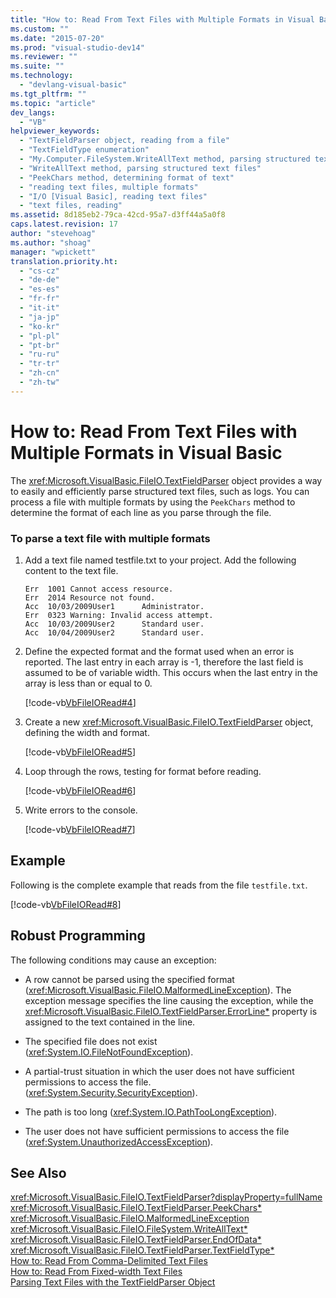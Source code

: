 ```yaml
---
title: "How to: Read From Text Files with Multiple Formats in Visual Basic | Microsoft Docs"
ms.custom: ""
ms.date: "2015-07-20"
ms.prod: "visual-studio-dev14"
ms.reviewer: ""
ms.suite: ""
ms.technology: 
  - "devlang-visual-basic"
ms.tgt_pltfrm: ""
ms.topic: "article"
dev_langs: 
  - "VB"
helpviewer_keywords: 
  - "TextFieldParser object, reading from a file"
  - "TextFieldType enumeration"
  - "My.Computer.FileSystem.WriteAllText method, parsing structured text files"
  - "WriteAllText method, parsing structured text files"
  - "PeekChars method, determining format of text"
  - "reading text files, multiple formats"
  - "I/O [Visual Basic], reading text files"
  - "text files, reading"
ms.assetid: 8d185eb2-79ca-42cd-95a7-d3ff44a5a0f8
caps.latest.revision: 17
author: "stevehoag"
ms.author: "shoag"
manager: "wpickett"
translation.priority.ht: 
  - "cs-cz"
  - "de-de"
  - "es-es"
  - "fr-fr"
  - "it-it"
  - "ja-jp"
  - "ko-kr"
  - "pl-pl"
  - "pt-br"
  - "ru-ru"
  - "tr-tr"
  - "zh-cn"
  - "zh-tw"
---
```

# How to: Read From Text Files with Multiple Formats in Visual Basic
The <xref:Microsoft.VisualBasic.FileIO.TextFieldParser> object provides a way to easily and efficiently parse structured text files, such as logs. You can process a file with multiple formats by using the `PeekChars` method to determine the format of each line as you parse through the file.  
  
### To parse a text file with multiple formats  
  
1.  Add a text file named testfile.txt to your project. Add the following content to the text file.  
  
    ```  
    Err  1001 Cannot access resource.  
    Err  2014 Resource not found.  
    Acc  10/03/2009User1      Administrator.  
    Err  0323 Warning: Invalid access attempt.  
    Acc  10/03/2009User2      Standard user.  
    Acc  10/04/2009User2      Standard user.  
    ```  
  
2.  Define the expected format and the format used when an error is reported. The last entry in each array is -1, therefore the last field is assumed to be of variable width. This occurs when the last entry in the array is less than or equal to 0.  
  
     [!code-vb[VbFileIORead#4](../../../../visual-basic/developing-apps/programming/drives-directories-files/codesnippet/VisualBasic/how-to-read-from-text-files-with-multiple-formats_1.vb)]  
  
3.  Create a new <xref:Microsoft.VisualBasic.FileIO.TextFieldParser> object, defining the width and format.  
  
     [!code-vb[VbFileIORead#5](../../../../visual-basic/developing-apps/programming/drives-directories-files/codesnippet/VisualBasic/how-to-read-from-text-files-with-multiple-formats_2.vb)]  
  
4.  Loop through the rows, testing for format before reading.  
  
     [!code-vb[VbFileIORead#6](../../../../visual-basic/developing-apps/programming/drives-directories-files/codesnippet/VisualBasic/how-to-read-from-text-files-with-multiple-formats_3.vb)]  
  
5.  Write errors to the console.  
  
     [!code-vb[VbFileIORead#7](../../../../visual-basic/developing-apps/programming/drives-directories-files/codesnippet/VisualBasic/how-to-read-from-text-files-with-multiple-formats_4.vb)]  
  
## Example  
 Following is the complete example that reads from the file `testfile.txt`.  
  
 [!code-vb[VbFileIORead#8](../../../../visual-basic/developing-apps/programming/drives-directories-files/codesnippet/VisualBasic/how-to-read-from-text-files-with-multiple-formats_5.vb)]  
  
## Robust Programming  
 The following conditions may cause an exception:  
  
-   A row cannot be parsed using the specified format (<xref:Microsoft.VisualBasic.FileIO.MalformedLineException>). The exception message specifies the line causing the exception, while the <xref:Microsoft.VisualBasic.FileIO.TextFieldParser.ErrorLine*> property is assigned to the text contained in the line.  
  
-   The specified file does not exist (<xref:System.IO.FileNotFoundException>).  
  
-   A partial-trust situation in which the user does not have sufficient permissions to access the file. (<xref:System.Security.SecurityException>).  
  
-   The path is too long (<xref:System.IO.PathTooLongException>).  
  
-   The user does not have sufficient permissions to access the file (<xref:System.UnauthorizedAccessException>).  
  
## See Also  
 <xref:Microsoft.VisualBasic.FileIO.TextFieldParser?displayProperty=fullName>   
 <xref:Microsoft.VisualBasic.FileIO.TextFieldParser.PeekChars*>   
 <xref:Microsoft.VisualBasic.FileIO.MalformedLineException>   
 <xref:Microsoft.VisualBasic.FileIO.FileSystem.WriteAllText*>   
 <xref:Microsoft.VisualBasic.FileIO.TextFieldParser.EndOfData*>   
 <xref:Microsoft.VisualBasic.FileIO.TextFieldParser.TextFieldType*>   
 [How to: Read From Comma-Delimited Text Files](../../../../visual-basic/developing-apps/programming/drives-directories-files/how-to-read-from-comma-delimited-text-files.md)   
 [How to: Read From Fixed-width Text Files](../../../../visual-basic/developing-apps/programming/drives-directories-files/how-to-read-from-fixed-width-text-files.md)   
 [Parsing Text Files with the TextFieldParser Object](../../../../visual-basic/developing-apps/programming/drives-directories-files/parsing-text-files-with-the-textfieldparser-object.md)
